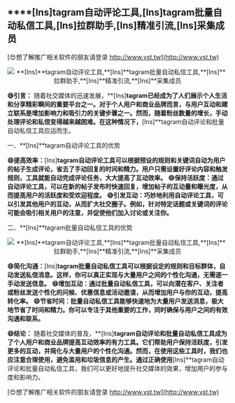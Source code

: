 ## ****[Ins]**tagram自动评论工具,**[Ins]**tagram批量自动私信工具,**[Ins]**拉群助手,**[Ins]**精准引流,**[Ins]**采集成员**

[😍想了解推广相关软件的朋友请登录 http://www.vst.tw](http://www.vst.tw)

 <center><img src="https://vst.tw/MP4/tuiguang/png/4.png" alt="**[Ins]**tagram自动评论工具,**[Ins]**tagram批量自动私信工具,**[Ins]**拉群助手,**[Ins]**精准引流,**[Ins]**采集成员"></center>

**😄引言：**
随着社交媒体的迅速发展，**[Ins]**tagram已经成为了人们展示个人生活和分享精彩瞬间的重要平台之一。对于个人用户和商业品牌而言，与用户互动和建立联系是增加影响力和吸引力的关键步骤之一。然而，随着粉丝数量的增长，手动处理评论和私信变得越来越困难。在这种情况下，**[Ins]**tagram自动评论和批量自动私信工具应运而生。

一、**[Ins]**tagram自动评论工具的优势

**😄提高效率：**[Ins]**tagram自动评论工具可以根据预设的规则和关键词自动为用户的帖子生成评论，省去了手动回复的时间和精力。用户只需设置好评论内容和触发规则，工具就能自动完成评论任务，大大提高了互动效率。**
**😄保持活跃度：通过自动评论工具，可以在新的帖子发布时快速回复，增加帖子的互动量和曝光度，从而提高用户的活跃度和受欢迎程度。**
**😄引发互动：巧妙地利用自动评论工具，可以引发其他用户的互动，从而扩大社交圈子。例如，针对特定话题或关键词的评论可能会吸引相关用户的注意，并促使他们加入讨论或关注你。**

二、**[Ins]**tagram批量自动私信工具的优势

 <center><img src="https://vst.tw/MP4/tuiguang/png/3.png" alt="**[Ins]**tagram自动评论工具,**[Ins]**tagram批量自动私信工具,**[Ins]**拉群助手,**[Ins]**精准引流,**[Ins]**采集成员"></center>

**😄简化沟通：**[Ins]**tagram批量自动私信工具可以根据设定的规则和目标群体，自动发送私信消息。这样，你可以真正实现与大量用户之间的个性化沟通，无需逐一手动发送信息。**
**😄增加互动：通过批量自动私信工具，可以向潜在客户、关注者或粉丝发送个性化的问候、优惠信息或活动邀请，从而增加用户与你的互动，提高转化率。**
**😄节省时间：批量自动私信工具能够快速地为大量用户发送消息，极大地节省了时间和精力。你可以专注于其他重要的工作，同时确保与用户之间的有效沟通和联系。**

**😄结论：**
随着社交媒体的普及，**[Ins]**tagram自动评论和批量自动私信工具成为了个人用户和商业品牌提高互动效率的有力工具。它们帮助用户保持活跃度，引发更多的互动，并简化与大量用户的个性化沟通。然而，在使用这些工具时，我们也应注意合理使用，避免滥用和垃圾信息的产生。通过正确使用**[Ins]**tagram自动评论和批量自动私信工具，我们可以更好地提升社交媒体的效果，增加用户的参与度和影响力。

[😍想了解推广相关软件的朋友请登录 http://www.vst.tw](http://www.vst.tw)



